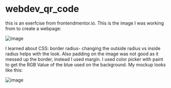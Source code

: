# webdev_qr_code

this is an exerfcise from frontendmentor.io.
This is the image I was working from to create a webpage:

![image](https://github.com/nicole1020/webdev_qr_code/assets/71186944/f3e9b51d-0a89-4aa4-b107-2f59cdf22d5e)


I learned about CSS:
border radius- changing the outside radius vs inside radius helps with the look. 
Also padding on the image was not good as it messed up the border, instead I used margin.
I used color picker with paint to get the RGB Value of the blue used on the background.
My mockup looks like this:

![image](https://github.com/nicole1020/webdev_qr_code/assets/71186944/eaaf00eb-148e-4c3e-955b-ecc0e71df9c9)
